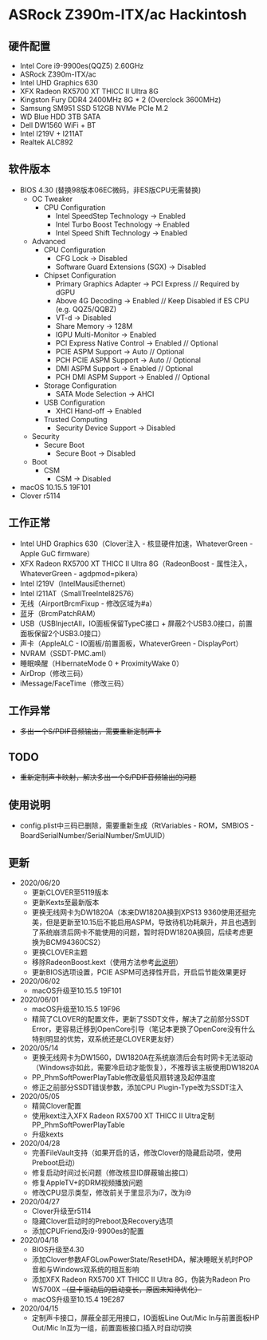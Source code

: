 # ASRock Z390m-ITX/ac Hackintosh

## 硬件配置
- Intel Core i9-9900es(QQZ5) 2.60GHz
- ASRock Z390m-ITX/ac
- Intel UHD Graphics 630
- XFX Radeon RX5700 XT THICC II Ultra 8G
- Kingston Fury DDR4 2400MHz 8G * 2 (Overclock 3600MHz)
- Samsung SM951 SSD 512GB NVMe PCIe M.2
- WD Blue HDD 3TB SATA
- Dell DW1560 WiFi + BT
- Intel I219V + I211AT
- Realtek ALC892

## 软件版本
- BIOS 4.30 (替换98版本06EC微码，非ES版CPU无需替换)
  - OC Tweaker
    - CPU Configuration
      - Intel SpeedStep Technology -> Enabled
      - Intel Turbo Boost Technology -> Enabled
      - Intel Speed Shift Technology -> Enabled
  - Advanced
    - CPU Configuration
      - CFG Lock -> Disabled
      - Software Guard Extensions (SGX) -> Disabled
    - Chipset Configuration
      - Primary Graphics Adapter -> PCI Express // Required by dGPU
      - Above 4G Decoding -> Enabled            // Keep Disabled if ES CPU (e.g. QQZ5/QQBZ)
      - VT-d -> Disabled
      - Share Memory -> 128M
      - IGPU Multi-Monitor -> Enabled
      - PCI Express Native Control -> Enabled   // Optional
      - PCIE ASPM Support -> Auto               // Optional
      - PCH PCIE ASPM Support -> Auto           // Optional
      - DMI ASPM Support -> Enabled             // Optional
      - PCH DMI ASPM Support -> Enabled         // Optional
    - Storage Configuration
      - SATA Mode Selection -> AHCI
    - USB Configuration
      - XHCI Hand-off -> Enabled
    - Trusted Computing
      - Security Device Support -> Disabled
  - Security
    - Secure Boot
      - Secure Boot -> Disabled
  - Boot
    - CSM
      - CSM -> Disabled
- macOS 10.15.5 19F101
- Clover r5114

## 工作正常
- Intel UHD Graphics 630（Clover注入 - 核显硬件加速，WhateverGreen - Apple GuC firmware）
- XFX Radeon RX5700 XT THICC II Ultra 8G（RadeonBoost - 属性注入，WhateverGreen - agdpmod=pikera）
- Intel I219V（IntelMausiEthernet）
- Intel I211AT（SmallTreeIntel82576）
- 无线（AirportBrcmFixup - 修改区域为#a）
- 蓝牙（BrcmPatchRAM）
- USB（USBInjectAll，IO面板保留TypeC接口 + 屏蔽2个USB3.0接口，前置面板保留2个USB3.0接口）
- 声卡（AppleALC - IO面板/前置面板，WhateverGreen - DisplayPort）
- NVRAM（SSDT-PMC.aml）
- 睡眠唤醒（HibernateMode 0 + ProximityWake 0）
- AirDrop（修改三码）
- iMessage/FaceTime（修改三码）

## 工作异常
- ~~多出一个S/PDIF音频输出，需要重新定制声卡~~

## TODO
- ~~重新定制声卡映射，解决多出一个S/PDIF音频输出的问题~~

## 使用说明
- config.plist中三码已删除，需要重新生成（RtVariables - ROM，SMBIOS - BoardSerialNumber/SerialNumber/SmUUID）

## 更新
- 2020/06/20
  - 更新CLOVER至5119版本
  - 更新Kexts至最新版本
  - 更换无线网卡为DW1820A（本来DW1820A换到XPS13 9360使用还挺完美，但是更新至10.15后不能启用ASPM，导致待机功耗飙升，并且也遇到了系统崩溃后网卡不能使用的问题，暂时将DW1820A换回，后续考虑更换为BCM94360CS2）
  - 更换CLOVER主题
  - 移除RadeonBoost.kext（使用方法参考[此说明](Resources/GPU/README.md)）
  - 更新BIOS选项设置，PCIE ASPM可选择性开启，开启后节能效果更好
- 2020/06/02
  - macOS升级至10.15.5 19F101
- 2020/06/01
  - macOS升级至10.15.5 19F96
  - 精简了CLOVER的配置文件，更新了SSDT文件，解决了之前部分SSDT Error，更容易迁移到OpenCore引导（笔记本更换了OpenCore没有什么特别明显的优势，双系统还是CLOVER更友好）
- 2020/05/14
  - 更换无线网卡为DW1560，DW1820A在系统崩溃后会有时网卡无法驱动（Windows亦如此，需要冷启动才能恢复），不推荐该主板使用DW1820A
  - PP_PhmSoftPowerPlayTable修改最低风扇转速及起停温度
  - 修正之前部分SSDT错误参数，添加CPU Plugin-Type改为SSDT注入
- 2020/05/05
  - 精简Clover配置
  - 使用kext注入XFX Radeon RX5700 XT THICC II Ultra定制PP_PhmSoftPowerPlayTable
  - 升级kexts
- 2020/04/28
  - 完善FileVault支持（如果开启的话，修改Clover的隐藏启动项，使用Preboot启动）
  - 修复启动时间过长问题（修改核显ID屏蔽输出接口）
  - 修复AppleTV+的DRM视频播放问题
  - 修改CPU显示类型，修改前关于里显示为i7，改为i9
- 2020/04/27
  - Clover升级至r5114
  - 隐藏Clover启动时的Preboot及Recovery选项
  - 添加CPUFriend及i9-9900es的配置
- 2020/04/18
  - BIOS升级至4.30
  - 添加Clover参数AFGLowPowerState/ResetHDA，解决睡眠关机时POP音和与Windows双系统的相互影响
  - 添加XFX Radeon RX5700 XT THICC II Ultra 8G，伪装为Radeon Pro W5700X ~~（显卡驱动后的启动变长，原因未知待优化）~~
  - macOS升级至10.15.4 19E287
- 2020/04/15
  - 定制声卡接口，屏蔽全部无用接口，IO面板Line Out/Mic In与前置面板HP Out/Mic In互为一组，前置面板接口插入时自动切换